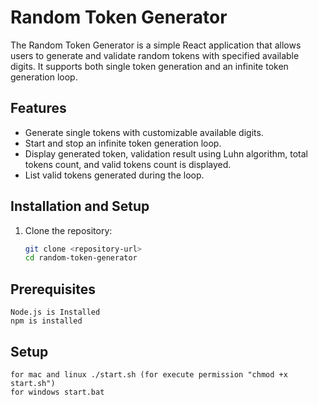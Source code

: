 # Random Token Generator

The Random Token Generator is a simple React application that allows users to generate and validate random tokens with specified available digits. It supports both single token generation and an infinite token generation loop.

## Features

- Generate single tokens with customizable available digits.
- Start and stop an infinite token generation loop.
- Display generated token, validation result using Luhn algorithm, total tokens count, and valid tokens count is displayed.
- List valid tokens generated during the loop.

## Installation and Setup

1. Clone the repository:

   ```bash
   git clone <repository-url>
   cd random-token-generator

## Prerequisites
    Node.js is Installed
    npm is installed

## Setup
    for mac and linux ./start.sh (for execute permission "chmod +x start.sh")
    for windows start.bat